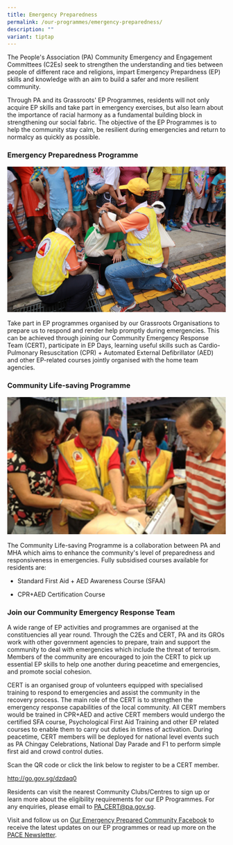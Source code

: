```yaml
---
title: Emergency Preparedness
permalink: /our-programmes/emergency-preparedness/
description: ""
variant: tiptap
---
```

<p>The People's Association (PA) Community Emergency and Engagement Committees (C2Es) seek to strengthen the understanding and ties between people of different race and religions, impart Emergency Prepardness (EP) skills and knowledge with an aim to build a safer and more resilient community.</p><p>Through PA and its Grassroots' EP Programmes, residents will not only acquire EP skills and take part in emergency exercises, but also learn about the importance of racial harmony as a fundamental building block in strengthening our social fabric. The objective of the EP Programmes is to help the community stay calm, be resilient during emergencies and return to normalcy as quickly as possible.</p><h3>Emergency Preparedness Programme</h3><div class="isomer-image-wrapper"><img style="width:600px" height="auto" width="100%" alt="volunteers rendering first aid" src="/images/Programmes/Emergency%20Preparedness/Emergency.jpg"></div><p>Take part in EP programmes organised by our Grassroots Organisations to prepare us to respond and render help promptly during emergencies. This can be achieved through joining our Community Emergency Response Team (CERT), participate in EP Days, learning useful skills such as Cardio-Pulmonary Resuscitation (CPR) + Automated External Defibrillator (AED) and other EP-related courses jointly organised with the home team agencies.</p><h3>Community Life-saving Programme</h3><div class="isomer-image-wrapper"><img style="width:600px" height="auto" width="100%" src="/images/Programmes/Emergency%20Preparedness/ep-firstresponder.jpg"></div><p>The Community Life-saving Programme is a collaboration between PA and MHA which aims to enhance the community's level of preparedness and responsiveness in emergencies. Fully subsidised courses available for residents are:</p><ul data-tight="true" class="tight"><li><p>Standard First Aid + AED Awareness Course (SFAA)</p></li><li><p>CPR+AED Certification Course</p></li></ul><h3>Join our Community Emergency Response Team</h3><p>A wide range of EP activities and programmes are organised at the constituencies all year round. Through the C2Es and CERT, PA and its GROs work with other government agencies to prepare, train and support the community to deal with emergencies which include the threat of terrorism. Members of the community are encouraged to join the CERT to pick up essential EP skills to help one another during peacetime and emergencies, and promote social cohesion.</p><p>CERT is an organised group of volunteers equipped with specialised training to respond to emergencies and assist the community in the recovery process. The main role of the CERT is to strengthen the emergency response capabilities of the local community. All CERT members would be trained in CPR+AED and active CERT members would undergo the certified SFA course, Psychological First Aid Training and other EP related courses to enable them to carry out duties in times of activation. During peacetime, CERT members will be deployed for national level events such as PA Chingay Celebrations, National Day Parade and F1 to perform simple first aid and crowd control duties.</p><p>Scan the QR code or click the link below to register to be a CERT member.</p><p></p><p></p><p><a href="http://go.gov.sg/dzdaq0" rel="noopener noreferrer nofollow" target="_blank">http://go.gov.sg/dzdaq0</a></p><p></p><p>Residents can visit the nearest Community Clubs/Centres to sign up or learn more about the eligibility requirements for our EP Programmes. For any enquiries, please email to <a href="mailto:PA_CERT@pa.gov.sg" rel="noopener noreferrer nofollow" target="_blank">PA_CERT@pa.gov.sg</a>.</p><p>Visit and follow us on <a href="https://www.facebook.com/OurEPCommunity" rel="noopener noreferrer nofollow" target="_blank">Our Emergency Prepared Community Facebook</a> to receive the latest updates on our EP programmes or read up more on the <a href="https://go.gov.sg/pacenewsletter" rel="noopener noreferrer nofollow" target="_blank">PACE Newsletter</a>.</p>